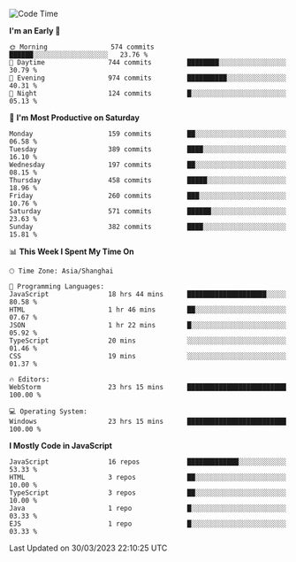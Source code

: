 <!--START_SECTION:waka-->
![Code Time](http://img.shields.io/badge/Code%20Time-2%2C206%20hrs%2041%20mins-blue)

**I'm an Early 🐤** 

```text
🌞 Morning                574 commits         ██████░░░░░░░░░░░░░░░░░░░   23.76 % 
🌆 Daytime                744 commits         ████████░░░░░░░░░░░░░░░░░   30.79 % 
🌃 Evening                974 commits         ██████████░░░░░░░░░░░░░░░   40.31 % 
🌙 Night                  124 commits         █░░░░░░░░░░░░░░░░░░░░░░░░   05.13 % 
```
📅 **I'm Most Productive on Saturday** 

```text
Monday                   159 commits         ██░░░░░░░░░░░░░░░░░░░░░░░   06.58 % 
Tuesday                  389 commits         ████░░░░░░░░░░░░░░░░░░░░░   16.10 % 
Wednesday                197 commits         ██░░░░░░░░░░░░░░░░░░░░░░░   08.15 % 
Thursday                 458 commits         █████░░░░░░░░░░░░░░░░░░░░   18.96 % 
Friday                   260 commits         ███░░░░░░░░░░░░░░░░░░░░░░   10.76 % 
Saturday                 571 commits         ██████░░░░░░░░░░░░░░░░░░░   23.63 % 
Sunday                   382 commits         ████░░░░░░░░░░░░░░░░░░░░░   15.81 % 
```


📊 **This Week I Spent My Time On** 

```text
🕑︎ Time Zone: Asia/Shanghai

💬 Programming Languages: 
JavaScript               18 hrs 44 mins      ████████████████████░░░░░   80.58 % 
HTML                     1 hr 46 mins        ██░░░░░░░░░░░░░░░░░░░░░░░   07.67 % 
JSON                     1 hr 22 mins        █░░░░░░░░░░░░░░░░░░░░░░░░   05.92 % 
TypeScript               20 mins             ░░░░░░░░░░░░░░░░░░░░░░░░░   01.46 % 
CSS                      19 mins             ░░░░░░░░░░░░░░░░░░░░░░░░░   01.37 % 

🔥 Editors: 
WebStorm                 23 hrs 15 mins      █████████████████████████   100.00 % 

💻 Operating System: 
Windows                  23 hrs 15 mins      █████████████████████████   100.00 % 
```

**I Mostly Code in JavaScript** 

```text
JavaScript               16 repos            █████████████░░░░░░░░░░░░   53.33 % 
HTML                     3 repos             ██░░░░░░░░░░░░░░░░░░░░░░░   10.00 % 
TypeScript               3 repos             ██░░░░░░░░░░░░░░░░░░░░░░░   10.00 % 
Java                     1 repo              █░░░░░░░░░░░░░░░░░░░░░░░░   03.33 % 
EJS                      1 repo              █░░░░░░░░░░░░░░░░░░░░░░░░   03.33 % 
```




 Last Updated on 30/03/2023 22:10:25 UTC
<!--END_SECTION:waka-->

<!--
**likaiqiang/likaiqiang** is a ✨ _special_ ✨ repository because its `README.md` (this file) appears on your GitHub profile.

Here are some ideas to get you started:

- 🔭 I’m currently working on ...
- 🌱 I’m currently learning ...
- 👯 I’m looking to collaborate on ...
- 🤔 I’m looking for help with ...
- 💬 Ask me about ...
- 📫 How to reach me: ...
- 😄 Pronouns: ...
- ⚡ Fun fact: ...
-->
